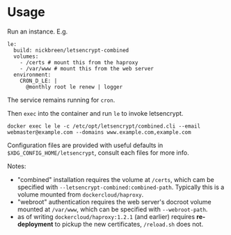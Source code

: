 
# Usage

Run an instance. E.g.

```
le:
  build: nickbreen/letsencrypt-combined
  volumes:
    - /certs # mount this from the haproxy
    - /var/www # mount this from the web server
  environment:
    CRON_D_LE: |
      @monthly root le renew | logger
```

The service remains running for `cron`.

Then `exec` into the container and run `le` to invoke letsencrypt.

```
docker exec le le -c /etc/opt/letsencrypt/combined.cli --email webmaster@example.com --domains www.example.com,example.com
```

Configuration files are provided with useful defaults in `$XDG_CONFIG_HOME/letsencrypt`, consult each files for more info.

Notes:

- "combined" installation requires the volume at `/certs`, which cam
  be specified with `--letsencrypt-combined:combined-path`. Typically
  this is a volume mounted from `dockercloud/haproxy`.
- "webroot" authentication requires the web server's docroot volume
  mounted at `/var/www`, which can be specified with `--webroot-path`.
- as of writing `dockercloud/haproxy:1.2.1` (and earlier) requires
  **re-deployment** to pickup the new certificates, `/reload.sh` does not.
